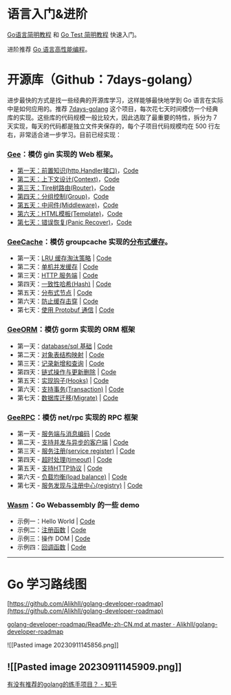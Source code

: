 # 语言入门&进阶

[Go语言简明教程](https://link.zhihu.com/?target=https%3A//geektutu.com/post/quick-golang.html) 和 [Go Test 简明教程](https://link.zhihu.com/?target=https%3A//geektutu.com/post/quick-go-test.html) 快速入门。

进阶推荐 [Go 语言高性能编程](https://link.zhihu.com/?target=https%3A//geektutu.com/post/high-performance-go.html)。

# 开源库（Github：7days-golang）

进步最快的方式是找一些经典的开源库学习，这样能够最快地学到 Go 语言在实际中是如何应用的。推荐 [7days-golang](https://link.zhihu.com/?target=https%3A//github.com/geektutu/7days-golang) 这个项目，每次花七天时间模仿一个经典库的实现。这些库的代码规模一般比较大，因此选取了最重要的特性，拆分为 7 天实现，每天的代码都是独立文件夹保存的，每个子项目代码规模均在 500 行左右，非常适合进一步学习。目前已经实现：

### [Gee](https://link.zhihu.com/?target=http%3A//geektutu.com/post/gee.html)：模仿 gin 实现的 Web 框架。

- [第一天：前置知识(http.Handler接口)](https://link.zhihu.com/?target=https%3A//geektutu.com/post/gee-day1.html)，[Code](https://link.zhihu.com/?target=https%3A//github.com/geektutu/7days-golang/tree/master/gee-web)
- [第二天：上下文设计(Context)](https://link.zhihu.com/?target=https%3A//geektutu.com/post/gee-day2.html)，[Code](https://link.zhihu.com/?target=https%3A//github.com/geektutu/7days-golang/tree/master/gee-web)
- [第三天：Tire树路由(Router)](https://link.zhihu.com/?target=https%3A//geektutu.com/post/gee-day3.html)，[Code](https://link.zhihu.com/?target=https%3A//github.com/geektutu/7days-golang/tree/master/gee-web)
- [第四天：分组控制(Group)](https://link.zhihu.com/?target=https%3A//geektutu.com/post/gee-day4.html)，[Code](https://link.zhihu.com/?target=https%3A//github.com/geektutu/7days-golang/tree/master/gee-web)
- [第五天：中间件(Middleware)](https://link.zhihu.com/?target=https%3A//geektutu.com/post/gee-day5.html)，[Code](https://link.zhihu.com/?target=https%3A//github.com/geektutu/7days-golang/tree/master/gee-web)
- [第六天：HTML模板(Template)](https://link.zhihu.com/?target=https%3A//geektutu.com/post/gee-day6.html)，[Code](https://link.zhihu.com/?target=https%3A//github.com/geektutu/7days-golang/tree/master/gee-web)
- [第七天：错误恢复(Panic Recover)](https://link.zhihu.com/?target=https%3A//geektutu.com/post/gee-day7.html)，[Code](https://link.zhihu.com/?target=https%3A//github.com/geektutu/7days-golang/tree/master/gee-web)

### [GeeCache](https://link.zhihu.com/?target=http%3A//geektutu.com/post/geecache.html)：模仿 groupcache 实现的[分布式缓存](https://www.zhihu.com/search?q=%E5%88%86%E5%B8%83%E5%BC%8F%E7%BC%93%E5%AD%98&search_source=Entity&hybrid_search_source=Entity&hybrid_search_extra=%7B%22sourceType%22%3A%22answer%22%2C%22sourceId%22%3A1018940882%7D)。

- 第一天：[LRU 缓存淘汰策略](https://link.zhihu.com/?target=https%3A//geektutu.com/post/geecache-day1.html) | [Code](https://link.zhihu.com/?target=https%3A//github.com/geektutu/7days-golang/tree/master/gee-cache)
- 第二天：[单机并发缓存](https://link.zhihu.com/?target=https%3A//geektutu.com/post/geecache-day2.html) | [Code](https://link.zhihu.com/?target=https%3A//github.com/geektutu/7days-golang/tree/master/gee-cache)
- 第三天：[HTTP 服务端](https://link.zhihu.com/?target=https%3A//geektutu.com/post/geecache-day3.html) | [Code](https://link.zhihu.com/?target=https%3A//github.com/geektutu/7days-golang/tree/master/gee-cache)
- 第四天：[一致性哈希(Hash)](https://link.zhihu.com/?target=https%3A//geektutu.com/post/geecache-day4.html) | [Code](https://link.zhihu.com/?target=https%3A//github.com/geektutu/7days-golang/tree/master/gee-cache)
- 第五天：[分布式节点](https://link.zhihu.com/?target=https%3A//geektutu.com/post/geecache-day5.html) | [Code](https://link.zhihu.com/?target=https%3A//github.com/geektutu/7days-golang/tree/master/gee-cache)
- 第六天：[防止缓存击穿](https://link.zhihu.com/?target=https%3A//geektutu.com/post/geecache-day6.html) | [Code](https://link.zhihu.com/?target=https%3A//github.com/geektutu/7days-golang/tree/master/gee-cache)
- 第七天：[使用 Protobuf 通信](https://link.zhihu.com/?target=https%3A//geektutu.com/post/geecache-day7.html) | [Code](https://link.zhihu.com/?target=https%3A//github.com/geektutu/7days-golang/tree/master/gee-cache)

### [GeeORM](https://link.zhihu.com/?target=https%3A//geektutu.com/post/geeorm.html)：模仿 gorm 实现的 ORM 框架

- 第一天：[database/sql 基础](https://link.zhihu.com/?target=https%3A//geektutu.com/post/geeorm-day1.html) | [Code](https://link.zhihu.com/?target=https%3A//github.com/geektutu/7days-golang/tree/master/gee-orm)
- 第二天：[对象表结构映射](https://link.zhihu.com/?target=https%3A//geektutu.com/post/geeorm-day2.html) | [Code](https://link.zhihu.com/?target=https%3A//github.com/geektutu/7days-golang/tree/master/gee-orm)
- 第三天：[记录新增和查询](https://link.zhihu.com/?target=https%3A//geektutu.com/post/geeorm-day3.html) | [Code](https://link.zhihu.com/?target=https%3A//github.com/geektutu/7days-golang/tree/master/gee-orm)
- 第四天：[链式操作与更新删除](https://link.zhihu.com/?target=https%3A//geektutu.com/post/geeorm-day4.html) | [Code](https://link.zhihu.com/?target=https%3A//github.com/geektutu/7days-golang/tree/master/gee-orm)
- 第五天：[实现钩子(Hooks)](https://link.zhihu.com/?target=https%3A//geektutu.com/post/geeorm-day5.html) | [Code](https://link.zhihu.com/?target=https%3A//github.com/geektutu/7days-golang/tree/master/gee-orm)
- 第六天：[支持事务(Transaction)](https://link.zhihu.com/?target=https%3A//geektutu.com/post/geeorm-day6.html) | [Code](https://link.zhihu.com/?target=https%3A//github.com/geektutu/7days-golang/tree/master/gee-orm)
- 第七天：[数据库迁移(Migrate)](https://link.zhihu.com/?target=https%3A//geektutu.com/post/geeorm-day7.html) | [Code](https://link.zhihu.com/?target=https%3A//github.com/geektutu/7days-golang/tree/master/gee-orm)

### [GeeRPC](https://link.zhihu.com/?target=https%3A//geektutu.com/post/geerpc.html)：模仿 net/rpc 实现的 RPC 框架

- 第一天 - [服务端与消息编码](https://link.zhihu.com/?target=https%3A//geektutu.com/post/geerpc-day1.html) | [Code](https://link.zhihu.com/?target=https%3A//github.com/geektutu/7days-golang/tree/master/gee-rpc)
- 第二天 - [支持并发与异步的客户端](https://link.zhihu.com/?target=https%3A//geektutu.com/post/geerpc-day2.html) | [Code](https://link.zhihu.com/?target=https%3A//github.com/geektutu/7days-golang/tree/master/gee-rpc)
- 第三天 - [服务注册(service register)](https://link.zhihu.com/?target=https%3A//geektutu.com/post/geerpc-day3.html) | [Code](https://link.zhihu.com/?target=https%3A//github.com/geektutu/7days-golang/tree/master/gee-rpc)
- 第四天 - [超时处理(timeout)](https://link.zhihu.com/?target=https%3A//geektutu.com/post/geerpc-day4.html) | [Code](https://link.zhihu.com/?target=https%3A//github.com/geektutu/7days-golang/tree/master/gee-rpc)
- 第五天 - [支持HTTP协议](https://link.zhihu.com/?target=https%3A//geektutu.com/post/geerpc-day5.html) | [Code](https://link.zhihu.com/?target=https%3A//github.com/geektutu/7days-golang/tree/master/gee-rpc)
- 第六天 - [负载均衡(load balance)](https://link.zhihu.com/?target=https%3A//geektutu.com/post/geerpc-day6.html) | [Code](https://link.zhihu.com/?target=https%3A//github.com/geektutu/7days-golang/tree/master/gee-rpc)
- 第七天 - [服务发现与注册中心(registry)](https://link.zhihu.com/?target=https%3A//geektutu.com/post/geerpc-day7.html) | [Code](https://link.zhihu.com/?target=https%3A//github.com/geektutu/7days-golang/tree/master/gee-rpc)

### [Wasm](https://link.zhihu.com/?target=https%3A//geektutu.com/post/quick-go-wasm.html)：Go Webassembly 的一些 demo

- 示例一：Hello World | [Code](https://link.zhihu.com/?target=https%3A//github.com/geektutu/7days-golang/blob/master/demo-wasm/hello-world)
- 示例二：[注册函数](https://www.zhihu.com/search?q=%E6%B3%A8%E5%86%8C%E5%87%BD%E6%95%B0&search_source=Entity&hybrid_search_source=Entity&hybrid_search_extra=%7B%22sourceType%22%3A%22answer%22%2C%22sourceId%22%3A1018940882%7D) | [Code](https://link.zhihu.com/?target=https%3A//github.com/geektutu/7days-golang/blob/master/demo-wasm/register-functions)
- 示例三：操作 DOM | [Code](https://link.zhihu.com/?target=https%3A//github.com/geektutu/7days-golang/blob/master/demo-wasm/manipulate-dom)
- 示例四：[回调函数](https://www.zhihu.com/search?q=%E5%9B%9E%E8%B0%83%E5%87%BD%E6%95%B0&search_source=Entity&hybrid_search_source=Entity&hybrid_search_extra=%7B%22sourceType%22%3A%22answer%22%2C%22sourceId%22%3A1018940882%7D) | [Code](https://link.zhihu.com/?target=https%3A//github.com/geektutu/7days-golang/blob/master/demo-wasm/callback)

---

# Go 学习路线图

[https://github.com/Alikhll/golang-developer-roadmap](https://github.com/Alikhll/golang-developer-roadmap)

[golang-developer-roadmap/ReadMe-zh-CN.md at master · Alikhll/golang-developer-roadmap](https://github.com/Alikhll/golang-developer-roadmap/blob/master/i18n/zh-CN/ReadMe-zh-CN.md)

![[Pasted image 20230911145856.png]]

![[Pasted image 20230911145909.png]]
---

[有没有推荐的golang的练手项目？ - 知乎](https://www.zhihu.com/question/369863905/answer/2017788619)
